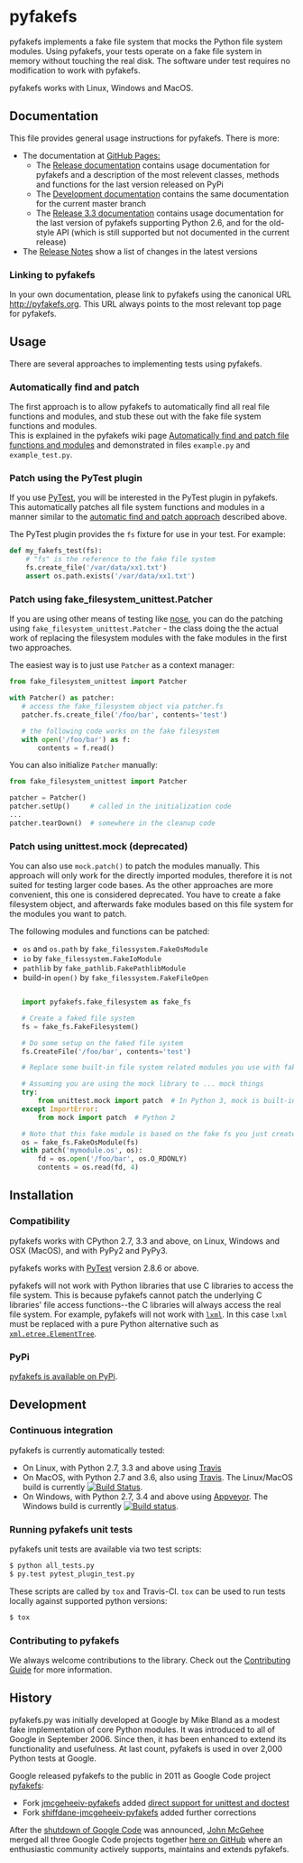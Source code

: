 # pyfakefs
pyfakefs implements a fake file system that mocks the Python file system modules.
Using pyfakefs, your tests operate on a fake file system in memory without
touching the real disk.  The software under test requires no modification to
work with pyfakefs.

pyfakefs works with Linux, Windows and MacOS.

## Documentation

This file provides general usage instructions for pyfakefs.  There is more:

* The documentation at [GitHub Pages:](http://jmcgeheeiv.github.io/pyfakefs)
  * The [Release documentation](http://jmcgeheeiv.github.io/pyfakefs/release)
    contains usage documentation for pyfakefs and a description of the 
    most relevent classes, methods and functions for the last version 
    released on PyPi
  * The [Development documentation](http://jmcgeheeiv.github.io/pyfakefs/master)
    contains the same documentation for the current master branch
  * The [Release 3.3 documentation](http://jmcgeheeiv.github.io/pyfakefs/3.3)
    contains usage documentation for the last version of pyfakefs 
    supporting Python 2.6, and for the old-style API (which is still 
    supported but not documented in the current release)
* The [Release Notes](https://github.com/jmcgeheeiv/pyfakefs/blob/master/CHANGES.md) 
  show a list of changes in the latest versions

### Linking to pyfakefs

In your own documentation, please link to pyfakefs using the canonical URL <http://pyfakefs.org>.
This URL always points to the most relevant top page for pyfakefs.

## Usage
There are several approaches to implementing tests using pyfakefs.

### Automatically find and patch
The first approach is to allow pyfakefs to automatically find all real file 
functions and modules, and stub these out with the fake file system functions and modules.  
This is explained in the pyfakefs wiki page
[Automatically find and patch file functions and modules](http://jmcgeheeiv.github.io/pyfakefs/master/autopatch.html)
and demonstrated in files `example.py` and `example_test.py`.

### Patch using the PyTest plugin

If you use [PyTest](https://doc.pytest.org), you will be interested in the PyTest plugin in pyfakefs.
This automatically patches all file system functions and modules in a manner similar to the
[automatic find and patch approach](http://jmcgeheeiv.github.io/pyfakefs/master/autopatch.html)
described above.

The PyTest plugin provides the `fs` fixture for use in your test. For example:

```python
def my_fakefs_test(fs):
    # "fs" is the reference to the fake file system
    fs.create_file('/var/data/xx1.txt')
    assert os.path.exists('/var/data/xx1.txt')
```

### Patch using fake_filesystem_unittest.Patcher
If you are using other means of testing like [nose](http://nose2.readthedocs.io), you can do the
patching using `fake_filesystem_unittest.Patcher` - the class doing the the actual work
of replacing the filesystem modules with the fake modules in the first two approaches.

The easiest way is to just use `Patcher` as a context manager:

```python
from fake_filesystem_unittest import Patcher

with Patcher() as patcher:
   # access the fake_filesystem object via patcher.fs
   patcher.fs.create_file('/foo/bar', contents='test')

   # the following code works on the fake filesystem
   with open('/foo/bar') as f:
       contents = f.read()
```

You can also initialize `Patcher` manually:

```python
from fake_filesystem_unittest import Patcher

patcher = Patcher()
patcher.setUp()     # called in the initialization code
...
patcher.tearDown()  # somewhere in the cleanup code
```

### Patch using unittest.mock (deprecated)

You can also use ``mock.patch()`` to patch the modules manually. This approach will
only work for the directly imported modules, therefore it is not suited for testing
larger code bases. As the other approaches are more convenient, this one is considered
deprecated.
You have to create a fake filesystem object, and afterwards fake modules based on this file system
for the modules you want to patch.

The following modules and functions can be patched:

* `os` and `os.path` by `fake_filessystem.FakeOsModule`
* `io` by `fake_filessystem.FakeIoModule`
* `pathlib` by `fake_pathlib.FakePathlibModule`
* build-in `open()` by `fake_filessystem.FakeFileOpen`

```python

   import pyfakefs.fake_filesystem as fake_fs

   # Create a faked file system
   fs = fake_fs.FakeFilesystem()

   # Do some setup on the faked file system
   fs.CreateFile('/foo/bar', contents='test')

   # Replace some built-in file system related modules you use with faked ones

   # Assuming you are using the mock library to ... mock things
   try:
       from unittest.mock import patch  # In Python 3, mock is built-in
   except ImportError:
       from mock import patch  # Python 2

   # Note that this fake module is based on the fake fs you just created
   os = fake_fs.FakeOsModule(fs)
   with patch('mymodule.os', os):
       fd = os.open('/foo/bar', os.O_RDONLY)
       contents = os.read(fd, 4)
```

## Installation

### Compatibility
pyfakefs works with CPython 2.7, 3.3 and above, on Linux, Windows and OSX (MacOS), and with PyPy2 and PyPy3.

pyfakefs works with [PyTest](http://doc.pytest.org) version 2.8.6 or above.

pyfakefs will not work with Python libraries that use C libraries to access the
file system.  This is because pyfakefs cannot patch the underlying C libraries'
file access functions--the C libraries will always access the real file system.
For example, pyfakefs will not work with [`lxml`](http://lxml.de/).  In this case
`lxml` must be replaced with a pure Python alternative such as
[`xml.etree.ElementTree`](https://docs.python.org/3/library/xml.etree.elementtree.html).

### PyPi
[pyfakefs is available on PyPi](https://pypi.python.org/pypi/pyfakefs/).

## Development

### Continuous integration

pyfakefs is currently automatically tested:
* On Linux, with Python 2.7, 3.3 and above using [Travis](https://travis-ci.org/jmcgeheeiv/pyfakefs)
* On MacOS, with Python 2.7 and 3.6, also using [Travis](https://travis-ci.org/jmcgeheeiv/pyfakefs).
  The Linux/MacOS build is currently [![Build Status](https://travis-ci.org/jmcgeheeiv/pyfakefs.svg)](https://travis-ci.org/jmcgeheeiv/pyfakefs).
* On Windows, with Python 2.7, 3.4 and above using [Appveyor](https://ci.appveyor.com/project/jmcgeheeiv/pyfakefs).
  The Windows build is currently [![Build status](https://ci.appveyor.com/api/projects/status/4o8j21ufuo056873/branch/master?svg=true)](https://ci.appveyor.com/project/jmcgeheeiv/pyfakefs/branch/master).

### Running pyfakefs unit tests

pyfakefs unit tests are available via two test scripts:

```bash
$ python all_tests.py
$ py.test pytest_plugin_test.py
```

These scripts are called by `tox` and Travis-CI. `tox` can be used to run tests
locally against supported python versions:

```bash
$ tox
```

### Contributing to pyfakefs

We always welcome contributions to the library. Check out the [Contributing 
Guide](https://github.com/jmcgeheeiv/pyfakefs/blob/master/CONTRIBUTING.md)
for more information.

## History
pyfakefs.py was initially developed at Google by Mike Bland as a modest fake
implementation of core Python modules.  It was introduced to all of Google
in September 2006. Since then, it has been enhanced to extend its
functionality and usefulness.  At last count, pyfakefs is used in over 2,000
Python tests at Google.

Google released pyfakefs to the public in 2011 as Google Code project
[pyfakefs](http://code.google.com/p/pyfakefs/):
* Fork
  [jmcgeheeiv-pyfakefs](http://code.google.com/p/jmcgeheeiv-pyfakefs/) added
  [direct support for unittest and doctest](../../wiki/Automatically-find-and-patch-file-functions-and-modules)
* Fork
  [shiffdane-jmcgeheeiv-pyfakefs](http://code.google.com/p/shiffdane-jmcgeheeiv-pyfakefs/)
  added further corrections

After the [shutdown of Google Code](http://google-opensource.blogspot.com/2015/03/farewell-to-google-code.html)
was announced, [John McGehee](https://github.com/jmcgeheeiv) merged all three Google Code projects together
[here on GitHub](https://github.com/jmcgeheeiv/pyfakefs) where an enthusiastic community actively supports, maintains
and extends pyfakefs.
